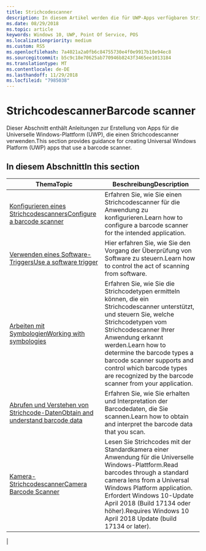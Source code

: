 ```yaml
---
title: Strichcodescanner
description: In diesem Artikel werden die für UWP-Apps verfügbaren Strichcodescanner-Features aufgeführt, sowie die Links zu den Anleitungen für ihre Verwendung.
ms.date: 08/29/2018
ms.topic: article
keywords: Windows 10, UWP, Point Of Service, POS
ms.localizationpriority: medium
ms.custom: RS5
ms.openlocfilehash: 7a4021a2a0fb6c84755730e4f0e9917b10e94ec8
ms.sourcegitcommit: b5c9c18e70625ab770946b8243f3465ee1013184
ms.translationtype: MT
ms.contentlocale: de-DE
ms.lasthandoff: 11/29/2018
ms.locfileid: "7985038"
---
```

# <a name="barcode-scanner"></a><span data-ttu-id="0fc35-104">Strichcodescanner</span><span class="sxs-lookup"><span data-stu-id="0fc35-104">Barcode scanner</span></span>

<span data-ttu-id="0fc35-105">Dieser Abschnitt enthält Anleitungen zur Erstellung von Apps für die Universelle Windows-Plattform (UWP), die einen Strichcodescanner verwenden.</span><span class="sxs-lookup"><span data-stu-id="0fc35-105">This section provides guidance for creating Universal Windows Platform (UWP) apps that use a barcode scanner.</span></span>

## <a name="in-this-section"></a><span data-ttu-id="0fc35-106">In diesem Abschnitt</span><span class="sxs-lookup"><span data-stu-id="0fc35-106">In this section</span></span>

|<span data-ttu-id="0fc35-107">Thema</span><span class="sxs-lookup"><span data-stu-id="0fc35-107">Topic</span></span> |<span data-ttu-id="0fc35-108">Beschreibung</span><span class="sxs-lookup"><span data-stu-id="0fc35-108">Description</span></span> |
|------|------------|
| [<span data-ttu-id="0fc35-109">Konfigurieren eines Strichcodescanners</span><span class="sxs-lookup"><span data-stu-id="0fc35-109">Configure a barcode scanner</span></span>](../devices-sensors/pos-barcodescanner-configure.md)  | <span data-ttu-id="0fc35-110">Erfahren Sie, wie Sie einen Strichcodescanner für die Anwendung zu konfigurieren.</span><span class="sxs-lookup"><span data-stu-id="0fc35-110">Learn how to configure a barcode scanner for the intended application.</span></span> |
| [<span data-ttu-id="0fc35-111">Verwenden eines Software-Triggers</span><span class="sxs-lookup"><span data-stu-id="0fc35-111">Use a software trigger</span></span>](../devices-sensors/pos-barcodescanner-software-trigger.md) | <span data-ttu-id="0fc35-112">Hier erfahren Sie, wie Sie den Vorgang der Überprüfung von Software zu steuern.</span><span class="sxs-lookup"><span data-stu-id="0fc35-112">Learn how to control the act of scanning from software.</span></span> |
| [<span data-ttu-id="0fc35-113">Arbeiten mit Symbologien</span><span class="sxs-lookup"><span data-stu-id="0fc35-113">Working with symbologies</span></span>](pos-barcodescanner-symbologies.md) | <span data-ttu-id="0fc35-114">Erfahren Sie, wie Sie die Strichcodetypen ermitteln können, die ein Strichcodescanner unterstützt, und steuern Sie, welche Strichcodetypen vom Strichcodescanner Ihrer Anwendung erkannt werden.</span><span class="sxs-lookup"><span data-stu-id="0fc35-114">Learn how to determine the  barcode types a barcode scanner supports and control which barcode types are recognized by the barcode scanner from your application.</span></span> |
| [<span data-ttu-id="0fc35-115">Abrufen und Verstehen von Strichcode-Daten</span><span class="sxs-lookup"><span data-stu-id="0fc35-115">Obtain and understand barcode data</span></span>](pos-barcodescanner-scan-data.md) | <span data-ttu-id="0fc35-116">Erfahren Sie, wie Sie erhalten und Interpretation der Barcodedaten, die Sie scannen.</span><span class="sxs-lookup"><span data-stu-id="0fc35-116">Learn how to obtain and interpret the barcode data that you scan.</span></span> |
| [<span data-ttu-id="0fc35-117">Kamera-Strichcodescanner</span><span class="sxs-lookup"><span data-stu-id="0fc35-117">Camera Barcode Scanner</span></span>](pos-camerabarcode.md) | <span data-ttu-id="0fc35-118">Lesen Sie Strichcodes mit der Standardkamera einer Anwendung für die Universelle Windows-Plattform.</span><span class="sxs-lookup"><span data-stu-id="0fc35-118">Read barcodes through a standard camera lens from a Universal Windows Platform application.</span></span> <span data-ttu-id="0fc35-119">Erfordert Windows 10-Update April 2018 (Build 17134 oder höher).</span><span class="sxs-lookup"><span data-stu-id="0fc35-119">Requires Windows 10 April 2018 Update (build 17134 or later).</span></span> |
|
 
